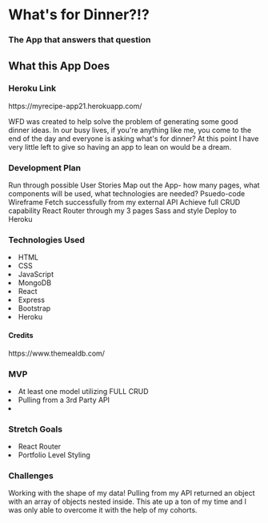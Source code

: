 <h1>What's for Dinner?!?</h1>
<h3>The App that answers that question</h3>

<h2>What this App Does</h2>

<h3>Heroku Link</h3>
<p>https://myrecipe-app21.herokuapp.com/</p>
<p>WFD was created to help solve the problem of generating some good dinner ideas. In our busy lives, if you're anything like me, you come to the end of the day and everyone is asking what's for dinner? At this point I have very little left to give so having an app to lean on would be a dream. </p>

<h3>Development Plan</h3>
Run through possible User Stories
Map out the App- how many pages, what components will be used, what technologies are needed?
Psuedo-code
Wireframe
Fetch successfully from my external API
Achieve full CRUD capability
React Router through my 3 pages
Sass and style
Deploy to Heroku


<h3>Technologies Used</h3>
<li>HTML</li>
<li>CSS</li>
<li>JavaScript</li>
<li>MongoDB</li>
<li>React</li>
<li>Express</li>
<li>Bootstrap</li>
<li>Heroku</li>

<h4>Credits</h4>
<p>https://www.themealdb.com/</p>
<h3>MVP</h3>
    <li>At least one model utilizing FULL CRUD</li>
    <li>Pulling from a 3rd Party API</li>
   <li><Deployed on Heroku/li>
 
 <h3>Stretch Goals</h3>
 <li>React Router</li>
 <li>Portfolio Level Styling</li>
 
 <h3>Challenges</h3>
 <p>Working with the shape of my data! Pulling from my API returned an object with an array of objects nested inside. This ate up a ton of my time and I was only able to overcome it with the help of my cohorts.</p>
     
